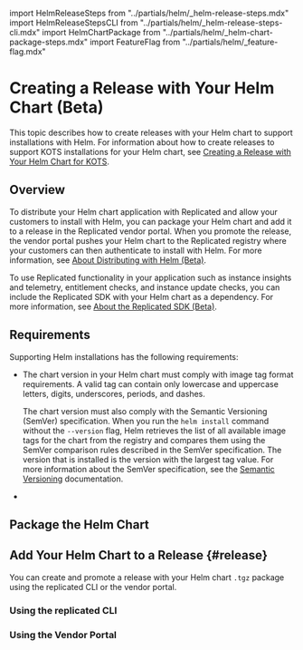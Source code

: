 import HelmReleaseSteps from "../partials/helm/_helm-release-steps.mdx"
import HelmReleaseStepsCLI from "../partials/helm/_helm-release-steps-cli.mdx"
import HelmChartPackage from "../partials/helm/_helm-chart-package-steps.mdx"
import FeatureFlag from "../partials/helm/_feature-flag.mdx"

# Creating a Release with Your Helm Chart (Beta)

This topic describes how to create releases with your Helm chart to support installations with Helm. For information about how to create releases to support KOTS installations for your Helm chart, see [Creating a Release with Your Helm Chart for KOTS](/vendor/helm-release).

## Overview

To distribute your Helm chart application with Replicated and allow your customers to install with Helm, you can package your Helm chart and add it to a release in the Replicated vendor portal. When you promote the release, the vendor portal pushes your Helm chart to the Replicated registry where your customers can then authenticate to install with Helm. For more information, see [About Distributing with Helm (Beta)](helm-install).

To use Replicated functionality in your application such as instance insights and telemetry, entitlement checks, and instance update checks, you can include the Replicated SDK with your Helm chart as a dependency. For more information, see [About the Replicated SDK (Beta)](replicated-sdk-overview).

## Requirements

Supporting Helm installations has the following requirements:

* The chart version in your Helm chart must comply with image tag format requirements. A valid tag can contain only lowercase and uppercase letters, digits, underscores, periods, and dashes.

  The chart version must also comply with the Semantic Versioning (SemVer) specification. When you run the `helm install` command without the `--version` flag, Helm retrieves the list of all available image tags for the chart from the registry and compares them using the SemVer comparison rules described in the SemVer specification. The version that is installed is the version with the largest tag value. For more information about the SemVer specification, see the [Semantic Versioning](https://semver.org) documentation.

* <FeatureFlag/>  

## Package the Helm Chart

<HelmChartPackage/>

## Add Your Helm Chart to a Release {#release}

You can create and promote a release with your Helm chart `.tgz` package using the replicated CLI or the vendor portal.

### Using the replicated CLI

<HelmReleaseStepsCLI/>

### Using the Vendor Portal

<HelmReleaseSteps/>   
